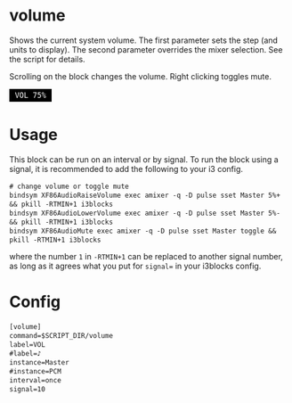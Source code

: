 # volume

Shows the current system volume. The first parameter sets the step (and units
to display). The second parameter overrides the mixer selection.
See the script for details.

Scrolling on the block changes the volume. Right clicking toggles mute.

![](volume.png)

# Usage

This block can be run on an interval or by signal. To run the block using a
signal, it is recommended to add the following to your i3 config.

```
# change volume or toggle mute
bindsym XF86AudioRaiseVolume exec amixer -q -D pulse sset Master 5%+ && pkill -RTMIN+1 i3blocks 
bindsym XF86AudioLowerVolume exec amixer -q -D pulse sset Master 5%- && pkill -RTMIN+1 i3blocks
bindsym XF86AudioMute exec amixer -q -D pulse sset Master toggle && pkill -RTMIN+1 i3blocks
```

where the number `1` in `-RTMIN+1` can be replaced to another signal number,
as long as it agrees what you put for `signal=` in your i3blocks config.


# Config

```
[volume]
command=$SCRIPT_DIR/volume
label=VOL
#label=♪
instance=Master
#instance=PCM
interval=once
signal=10
```
